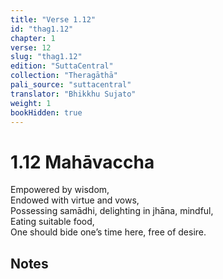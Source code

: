 ```yaml
---
title: "Verse 1.12"
id: "thag1.12"
chapter: 1
verse: 12
slug: "thag1.12"
edition: "SuttaCentral"
collection: "Theragāthā"
pali_source: "suttacentral"
translator: "Bhikkhu Sujato"
weight: 1
bookHidden: true
---
```


# 1.12 Mahāvaccha  

Empowered by wisdom,  
Endowed with virtue and vows,  
Possessing samādhi, delighting in jhāna, mindful,  
Eating suitable food,  
One should bide one’s time here, free of desire.

## Notes